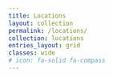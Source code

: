 ```yaml
---
title: Locations
layout: collection
permalink: /locations/
collection: locations
entries_layout: grid
classes: wide
# icon: fa-solid fa-compass
---
```

